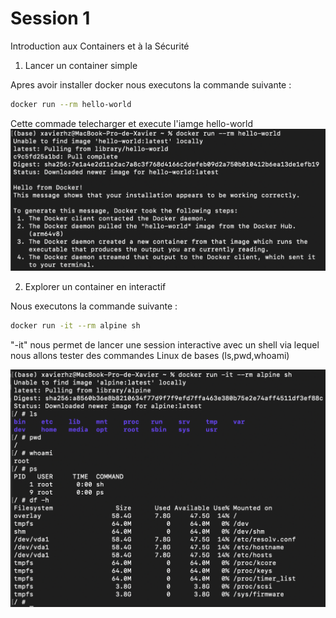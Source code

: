 # Session 1
Introduction aux Containers et à la Sécurité

1. Lancer un container simple

Apres avoir installer docker nous executons la commande suivante :
```bash
docker run --rm hello-world
```
Cette commade telecharger et execute l'iamge hello-world
![Resultat de la commande hello-world](./Image%20session%201/hello-world.png)

2. Explorer un container en interactif 

Nous executons  la commande suivante : 
```bash
docker run -it --rm alpine sh
```
"-it" nous permet de lancer une session interactive avec un shell via lequel nous allons tester des commandes Linux de bases (ls,pwd,whoami)

![Resultat de la commande alpine-sh](./Image%20session%201/alpine%20cmd.png)
